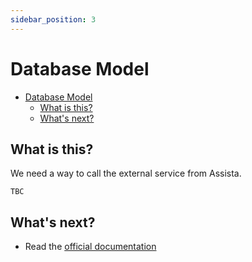 ```yaml
---
sidebar_position: 3
---
```


# Database Model

- [Database Model](#database-model)
  - [What is this?](#what-is-this)
  - [What's next?](#whats-next)

## What is this?
We need a way to call the external service from Assista.

`TBC`

## What's next?

- Read the [official documentation](https://docusaurus.io/)
